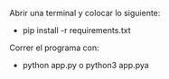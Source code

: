 Abrir una terminal y colocar lo siguiente:

- pip install -r requirements.txt

Correr el programa con:

- python app.py o python3 app.pya

